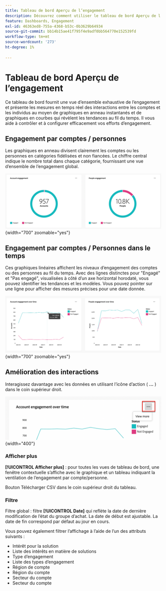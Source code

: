 ```yaml
---
title: Tableau de bord Aperçu de l’engagement
description: Découvrez comment utiliser le tableau de bord Aperçu de l’engagement pour surveiller vos efforts d’engagement.
feature: Dashboards, Engagement
exl-id: 46363ed8-755a-4368-b53c-0b3629b64934
source-git-commit: bb14b15ae41f795f4e9adf0bb564770e152539fd
workflow-type: tm+mt
source-wordcount: '273'
ht-degree: 1%

---
```


# Tableau de bord Aperçu de l’engagement

Ce tableau de bord fournit une vue d’ensemble exhaustive de l’engagement et présente les mesures en temps réel des interactions entre les comptes et les individus au moyen de graphiques en anneau instantanés et de graphiques en courbes qui révèlent les tendances au fil du temps. Il vous aide à contrôler et à configurer efficacement vos efforts d’engagement.

<!-- To generate a shareable PDF of your current view, click **[!UICONTROL Export]** at the top-right corner of the page. To engage with the data, use the action menu in the top-right corner. -->

## Engagement par comptes / personnes

Les graphiques en anneau divisent clairement les comptes ou les personnes en catégories fidélisées et non fiancées. Le chiffre central indique le nombre total dans chaque catégorie, fournissant une vue d’ensemble de l’engagement global.

![Engagement par comptes et par personnes](assets/engagement-accounts-people.png){width="700" zoomable="yes"}

## Engagement par comptes / Personnes dans le temps

Ces graphiques linéaires affichent les niveaux d’engagement des comptes ou des personnes au fil du temps. Avec des lignes distinctes pour &quot;Engagé&quot; et &quot;Pas engagé&quot;, visualisées à côté d’un axe horizontal horodaté, vous pouvez identifier les tendances et les modèles. Vous pouvez pointer sur une ligne pour afficher des mesures précises pour une date donnée.

![Engagement par comptes et par personnes au fil du temps](assets/engagement-accounts-people-over-time.png){width="700" zoomable="yes"}

## Amélioration des interactions

Interagissez davantage avec les données en utilisant l’icône d’action ( **...** ) dans le coin supérieur droit.

![Données du tableau de bord Engagement - menu Action](assets/engagement-action-menu.png){width="400"}

### Afficher plus

**[!UICONTROL Afficher plus]** : pour toutes les vues de tableau de bord, une fenêtre contextuelle s’affiche avec le graphique et un tableau indiquant la ventilation de l’engagement par compte/personne.

Bouton Télécharger CSV dans le coin supérieur droit du tableau.
<!-- 
### Drill through

Choose **[!UICONTROL Drill through]** for an in-depth analysis of individual group statuses.

The global filters applied to the dashboard are carried over to this page.

The applied filters are displayed, but are not editable on this page. 
The only available filters that are enabled are _Account Name_ or _Person Name_.

To display or hide available columns, click **[!UICONTROL View more]** at the top-right corner:

Click **[!UICONTROL View more]** to open the download dialog.

Button on the top right corner to open a pop-up with the available column list:

* [!UICONTROL Account]
* [!UICONTROL Account name]
* [!UICONTROL Account ID]
* [!UICONTROL Status]
* [!UICONTROL People engaged]
* [!UICONTROL Engagement activities]
* [!UICONTROL Last engagement date]
* [!UICONTROL Region]
* [!UICONTROL Industry]
* [!UICONTROL People]
* [!UICONTROL Name]
* [!UICONTROL Person ID]
* [!UICONTROL Status]
* [!UICONTROL Email]
--->

### Filtre

Filtre global : filtre **[!UICONTROL Date]** qui reflète la date de dernière modification de l’état du groupe d’achat. La date de début est ajustable. La date de fin correspond par défaut au jour en cours.

Vous pouvez également filtrer l’affichage à l’aide de l’un des attributs suivants :

* Intérêt pour la solution
* Liste des intérêts en matière de solutions
* Type d’engagement
* Liste des types d’engagement
* Région de compte
* Région du compte
* Secteur du compte
* Secteur du compte
